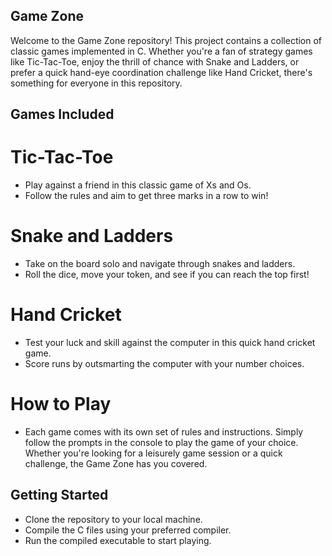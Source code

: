 ## Game Zone ##
Welcome to the Game Zone repository! This project contains a collection of classic games implemented in C. Whether you're a fan of strategy games like Tic-Tac-Toe, enjoy the thrill of chance with Snake and Ladders, or prefer a quick hand-eye coordination challenge like Hand Cricket, there's something for everyone in this repository.

## Games Included ##
# Tic-Tac-Toe #
- Play against a friend in this classic game of Xs and Os.
- Follow the rules and aim to get three marks in a row to win!
# Snake and Ladders #
- Take on the board solo and navigate through snakes and ladders.
- Roll the dice, move your token, and see if you can reach the top first!
# Hand Cricket #
- Test your luck and skill against the computer in this quick hand cricket game.
- Score runs by outsmarting the computer with your number choices.
# How to Play #
- Each game comes with its own set of rules and instructions. Simply follow the prompts in the console to play the game of your choice. Whether you're looking for a leisurely game session or a quick challenge, the Game Zone has you covered.

## Getting Started ##
- Clone the repository to your local machine.
- Compile the C files using your preferred compiler.
- Run the compiled executable to start playing.
